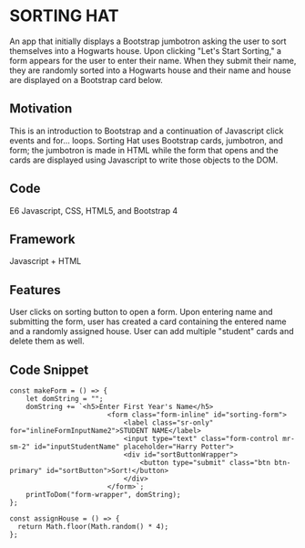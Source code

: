 # SORTING HAT

An app that initially displays a Bootstrap jumbotron asking the user to sort themselves into a Hogwarts house. Upon clicking "Let's Start Sorting," a form appears for the user to enter their name. When they submit their name, they are randomly sorted into a Hogwarts house and their name and house are displayed on a Bootstrap card below. 

## Motivation

This is an introduction to Bootstrap and a continuation of Javascript click events and for... loops. Sorting Hat uses Bootstrap cards, jumbotron, and form; the jumbotron is made in HTML while the form that opens and the cards are displayed using Javascript to write those objects to the DOM. 

## Code

E6 Javascript, CSS, HTML5, and Bootstrap 4

## Framework

Javascript + HTML

## Features

User clicks on sorting button to open a form. Upon entering name and submitting the form, user has created a card containing the entered name and a randomly assigned house. User can add multiple "student" cards and delete them as well. 

## Code Snippet

```
const makeForm = () => {
    let domString = "";
    domString += `<h5>Enter First Year's Name</h5>
                        <form class="form-inline" id="sorting-form">
                            <label class="sr-only" for="inlineFormInputName2">STUDENT NAME</label>
                            <input type="text" class="form-control mr-sm-2" id="inputStudentName" placeholder="Harry Potter">    
                            <div id="sortButtonWrapper">
                                <button type="submit" class="btn btn-primary" id="sortButton">Sort!</button>
                            </div>
                        </form>`;
    printToDom("form-wrapper", domString);
};

const assignHouse = () => {
  return Math.floor(Math.random() * 4);
};
```
